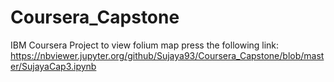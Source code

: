 # Coursera_Capstone
IBM Coursera Project
to view folium map press the following link:
https://nbviewer.jupyter.org/github/Sujaya93/Coursera_Capstone/blob/master/SujayaCap3.ipynb
